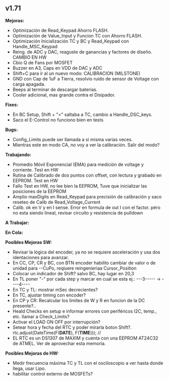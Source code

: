 ## v1.71

**Mejoras:**
- Optimización de Read_Keypad Ahorro FLASH.
- Optimización de Value_Input y Funcion TC con Ahorro FLASH.
- Optimización Inicialización TC y BC y Read_Keypad con Handle_MSC_Keypad
- Reing. de ADC y DAC, reaguste de ganancias y factores de diseño. CAMBIO EN HW
- Cbio Q de Fans por MOSFET
- Buzzer en A3, Caps en VDD de DAC y ADC
- Shift+C para ir al un nuevo modo: CALIBRACION (MILSTONE)
- GND con Cap de 1uF a Tierra, resolvio ruido de sensor de Voltage con carga apagada.
- Beeps al terminar de descargar baterias.
- Cooler adicional, mas grande contra el Disipador.

**Fixes:**
- En BC Setup, Shift + "<" saltaba a TC, cambio a Handle_DSC_keys.
- Saco el E-Control no funciono bien en tests

**Bugs:**
- Config_Limits puede ser llamada a si misma varias veces.
- Mientras este en modo CA, no voy a ver la calibración. Salir del modo?


**Trabajando:**
- Promedio Móvil Exponencial (EMA) para medición de voltage y corriente. Test en HW
- Rutina de Calibrado de dos puntos con offset, con lectura y grabado en EEPROM. Test en HW
- Fallo Test en HW, no lee bien la EEPROM, Tuve que inicializar las posiciones de la EEPROM
- Amplio maxDigits en Read_Keypad para precisión de calibración y saco reseteo de Calib de Read_Voltage_Current
- Calib. ok en V y en I sense. Error en formula de out I con el factor. péro no esta siendo lineal, revisar circuito y resistencia de pulldown

**A Trabajar:**

**En Cola:**

**Posibles Mejoras SW:**

- Revisar la lógica del encoder, ya no se requiere asceleración y usa dos identaciones para avanzar.
- En CC, CP, CR y BC, con BTN encoder habilito cambiar de valor o de unidad para --CuPo, reqiuere reingenieriaa Cursor_Position
- Colocar un indicador de Shift? salvo BC, hay lugar en 20,3
- En TL poner "-" por cada step y marcar en cual se esta ej.: ---3----- -> ----4----
- En TC y TL: mostrar mSec decrecientes?
- En TC, ajustar timing con encoder?
- En CP y CR: Recalcular los limites de W y R en funcion de la DC presente?..
- Heald Checks en setup e informar errores con periféricos I2C, temp., etc. llamar a Check_Limits?
- Activar el LOAD ON OFF por interrupción?
-  Setear hora y fecha del RTC y poder mirarla boton Shift?.
    rtc.adjust(DateTime(F(__DATE__), F(__TIME__))); //
- EL RTC es un DS1307 de MAXIM y cuenta con una EEPROM AT24C32 de ATMEL. Ver de aprovechar esta memoria.

**Posibles Mejoras de HW:**
- Medir frecuencia máxima TC y TL con el osciloscopio a ver hasta donde llega, usar Lipo.
- habilitar control externo de MOSFETs?
